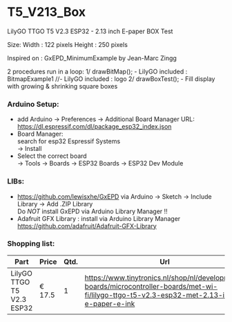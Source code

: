 # T5_V213_Box
LilyGO TTGO T5 V2.3 ESP32 - 2.13 inch E-paper BOX Test

 Size:
   Width : 122 pixels
   Height : 250 pixels

Inspired on : 
   GxEPD_MinimumExample by Jean-Marc Zingg

 2 procedures run in a loop:
     1/  drawBitMap();
         - LilyGO included : BitmapExample1
         //- LilyGO included : logo
     2/  drawBoxTest(); 
         - Fill display with growing & shrinking square boxes


### Arduino Setup:
- add Arduino -> Preferences -> Additional Board Manager URL:<br>
  https://dl.espressif.com/dl/package_esp32_index.json <br>
- Board Manager:<br>
  search for esp32 Espressif Systems<br>
  -> Install
- Select the correct board<br>
  -> Tools -> Boards -> ESP32 Boards -> ESP32 Dev Module
   
### LIBs:
- https://github.com/lewisxhe/GxEPD via Arduino -> Sketch -> Include Library -> Add .ZIP Library<br>
  Do _NOT_ install GxEPD via Arduino Library Manager !!
- Adafruit GFX Library : install via Arduino Library Manager
  https://github.com/adafruit/Adafruit-GFX-Library
  

### Shopping list:
Part|Price|Qtd.|Url
---|---|---|---
LilyGO TTGO T5 V2.3 ESP32 |€ 17.5|1|https://www.tinytronics.nl/shop/nl/development-boards/microcontroller-boards/met-wi-fi/lilygo-ttgo-t5-v2.3-esp32-met-2.13-inch-e-paper-e-ink
